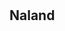 # 
## Naland
### 
#### 
##### 
###### 
##### 
#### 
### 
## 
# 
##
###
####
#####
######
#####
####
###
##
#
##
###
####
#####
######
#####
####
###
##
#
